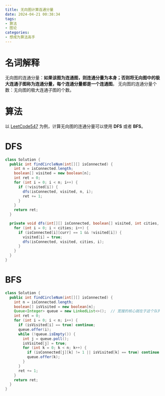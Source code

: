 ```yaml
---
title: 无向图计算连通分量
date: 2024-04-21 00:38:34
tags:
- 算法
- 图论
categories:
- 想成为算法高手
---
```


# 名词解释

无向图的连通分量：**如果该图为连通图，则连通分量为本身；否则将无向图中的极大连通子图称为连通分量，每个连通分量都是一个连通图**。 无向图的连通分量个数：无向图的极大连通子图的个数。



# 算法

以 [LeetCode547](https://leetcode.cn/problems/number-of-provinces/description/?envType=study-plan-v2&envId=graph-theory) 为例，计算无向图的连通分量可以使用 **DFS** 或者 **BFS**。



# DFS

```java
class Solution {
  public int findCircleNum(int[][] isConnected) {
    int n = isConnected.length;
    boolean[] visited = new boolean[n];
    int ret = 0;
    for (int i = 0; i < n; i++) {
      if (!visited[i]) {
        dfs(isConnected, visited, n, i);
        ret += 1;
      }
  	}
  	return ret;
  }

  private void dfs(int[][] isConnected, boolean[] visited, int cities, int curr) {
    for (int i = 0; i < cities; i++) {
      if (isConnected[i][curr] == 1 && !visited[i]) {
        visited[i] = true;
        dfs(isConnected, visited, cities, i);
      }
    }
  }
}
```



# BFS

```java
class Solution {
  public int findCircleNum(int[][] isConnected) {
    int n = isConnected.length;
    boolean[] isVisited = new boolean[n];
    Queue<Integer> queue = new LinkedList<>();  // 宽搜的核心就在于这个队列
    int ret = 0;
    for (int i = 0; i < n; i++) {
      if (isVisited[i] == true) continue;
      queue.offer(i);
      while (!queue.isEmpty()) {
        int j = queue.poll();
        isVisited[j] = true;
        for (int k = 0; k < n; k++) {
          if (isConnected[j][k] != 1 || isVisited[k] == true) continue;
          queue.offer(k);
        }
      }
      ret += 1;
    }
    return ret;	
  }
}
```

